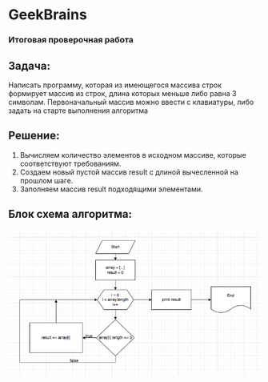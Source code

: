 # GeekBrains
### Итоговая проверочная работа

## Задача:
Написать программу, которая из имеющегося массива строк формирует массив
из строк, длина которых меньше либо равна 3 символам. Первоначальный
массив можно ввести с клавиатуры, либо задать на старте выполнения алгоритма

## Решение:
1. Вычисляем количество элементов в исходном массиве, которые соответствуют требованиям.
2. Создаем новый пустой массив result с длиной вычесленной на прошлом шаге.
3. Заполняем массив result подходящими элементами.

## Блок схема алгоритма:
![algorithm](./Algorithm.png)